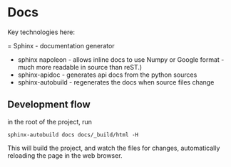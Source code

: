 # Docs

Key technologies here:

= Sphinx - documentation generator
- sphinx napoleon - allows inline docs to use Numpy or Google format - much more readable in source than reST.)
- sphinx-apidoc - generates api docs from the python sources
- sphinx-autobuild - regenerates the docs when source files change


## Development flow

in the root of the project, run

```
sphinx-autobuild docs docs/_build/html -H
```

This will build the project, and watch the files for changes, automatically reloading the page in the web browser.
